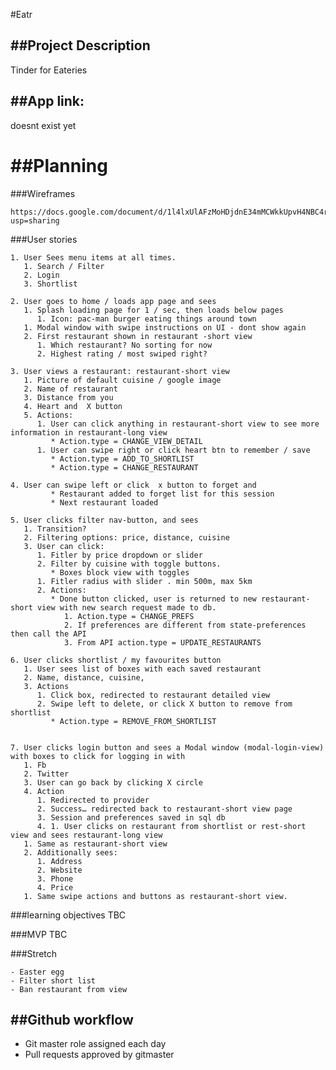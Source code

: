 #Eatr

##Project Description
---------------------
Tinder for Eateries

##App link:
-----------
doesnt exist yet

##Planning
==========

###Wireframes

	https://docs.google.com/document/d/1l4lxUlAFzMoHDjdnE34mMCWkkUpvH4NBC4r0NEyASDw/edit?usp=sharing

###User stories

	1. User Sees menu items at all times. 
	   1. Search / Filter
	   2. Login
	   3. Shortlist

	2. User goes to home / loads app page and sees
	   1. Splash loading page for 1 / sec, then loads below pages
	      1. Icon: pac-man burger eating things around town
	   1. Modal window with swipe instructions on UI - dont show again
	   2. First restaurant shown in restaurant -short view
	      1. Which restaurant? No sorting for now
	      2. Highest rating / most swiped right?

	3. User views a restaurant: restaurant-short view
	   1. Picture of default cuisine / google image
	   2. Name of restaurant
	   3. Distance from you 
	   4. Heart and  X button 
	   5. Actions: 
	      1. User can click anything in restaurant-short view to see more information in restaurant-long view
	         * Action.type = CHANGE_VIEW_DETAIL
	      1. User can swipe right or click heart btn to remember / save 
	         * Action.type = ADD_TO_SHORTLIST
	         * Action.type = CHANGE_RESTAURANT

	4. User can swipe left or click  x button to forget and
	         * Restaurant added to forget list for this session
	         * Next restaurant loaded

	5. User clicks filter nav-button, and sees
	   1. Transition?
	   2. Filtering options: price, distance, cuisine
	   3. User can click:
	      1. Fitler by price dropdown or slider
	      2. Filter by cuisine with toggle buttons. 
	         * Boxes block view with toggles
	      1. Fitler radius with slider . min 500m, max 5km 
	      2. Actions: 
	         * Done button clicked, user is returned to new restaurant-short view with new search request made to db. 
	            1. Action.type = CHANGE_PREFS
	            2. If preferences are different from state-preferences then call the API
	            3. From API action.type = UPDATE_RESTAURANTS 

	6. User clicks shortlist / my favourites button 
	   1. User sees list of boxes with each saved restaurant 
	   2. Name, distance, cuisine,
	   3. Actions
	      1. Click box, redirected to restaurant detailed view 
	      2. Swipe left to delete, or click X button to remove from shortlist
	         * Action.type = REMOVE_FROM_SHORTLIST


	7. User clicks login button and sees a Modal window (modal-login-view) with boxes to click for logging in with 
	   1. Fb 
	   2. Twitter
	   3. User can go back by clicking X circle
	   4. Action
	      1. Redirected to provider
	      2. Success… redirected back to restaurant-short view page
	      3. Session and preferences saved in sql db
	      4. 1. User clicks on restaurant from shortlist or rest-short view and sees restaurant-long view
	   1. Same as restaurant-short view
	   2. Additionally sees: 
	      1. Address
	      2. Website
	      3. Phone 
	      4. Price
	   1. Same swipe actions and buttons as restaurant-short view. 

###learning objectives
	TBC

###MVP
	TBC

###Stretch

	- Easter egg
	- Filter short list 
	- Ban restaurant from view

##Github workflow
-----------------
- Git master role assigned each day
- Pull requests approved by gitmaster 
